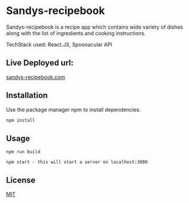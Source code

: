 # Sandys-recipebook

Sandys-recipebook is a recipe app which contains wide variety of dishes along with the list of ingredients and cooking instructions. 

TechStack used: 
React.JS,
Spoonacular API

## Live Deployed url: 
[sandys-recipebook.com](https://sandys-recipebook.netlify.app)

## Installation

Use the package manager npm to install dependencies.

```bash
npm install 
```

## Usage

```
npm run build

npm start - this will start a server on localhost:3000
```


## License

[MIT](https://choosealicense.com/licenses/mit/)
